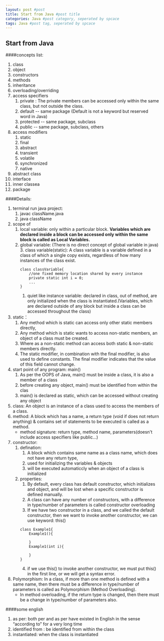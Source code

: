 ```yaml
---
layout: post #post
title: Start from Java #post title
categories: Java #post category, seperated by spcace
tags: Java #post tag, seperated by spcace
---
```


## Start from Java

####concepts list:
1. class
2. object
3. constructors
4. methods
5. inheritance
6. overloading/overriding
7. access specifiers
    1. private : The private members can be accessed only within the same class, but not outside the class.
    2. default -- same package (Default is not a keyword but reserved word in Java)
    3. protected -- same package, subclass
    4. public -- same package, subclass, others
8. access modifiers
    1. static 
    2. final
    3. abstract
    4. transient
    5. volatile
    6. synchronized
    7. native
9. abstract class
10. interface
11. inner classea
12. package 

####Details:
1. terminal run java project:
    1. javac className.java
    2. java className
2.  scope of 
    1. local variable: only within a particular block. **Variables which are declared inside a block can be accessed only within the same block is called as Local Variables.**
    2. global variable: (There is no direct concept of global variable in java) 
        3. class variable(static): A class variable is a variable defined in a class  of which a single copy exists, regardless of how many instances of the class exist.
        ```
        class classVariable{
            //one fixed memory location shared by every instance
            private static int i = 0;
            ...
        }
        ```
        1. quiet like instance variable: declared in class, out of method, are only initialized when the class is instantiated.(Variables, which are  declared outside of any block but inside a class can be accessed throughout the class)
6. static：
    1. Any method which is static can access only other static members  directly,
    2. Any method which is static wants to access non-static members, an object of a class must be created.
    3. Where  as  a  non-static  method  can  access  both  static  &  non-static  members directly. 
    4. The static modifier, in combination with the final modifier, is also used to define constants. The final modifier indicates that the value of this field cannot change.
3. start point of any program: main()
    1. As per the OOPS of Java, main() must be inside a class, it is also a member of a class
    2. before creating any object, main() must be identified from within the clas
    3. main() is declared as static, which can be accessed without creating any object
4. class: An object is an instance of a class used to access the members of a class.
5. method: A block which has a name, a return type (void if does not return anything) & contains set of statements to be executed is called as a method. 
    - method signature: return type, method name, parameters(doesn't include access specifiers like public...)
7. constructor:
    1. defination:
        1. A block which contains same name as a class name, which does not have any return type,
        2. used for initializing the variables & objects
        3. will be executed automaticcly when an object of a class is initialized
    2. properties:
        1. By default, every class has default constructor, which initializes and object, and will be lost when a specific constructor is defined manually.
        2. A class can have any number of constructors, with a difference in type/number of parameters is called constructor overloading
        3. If we have two constructor in a class, and we called the default constructor, then we want to invoke another constructor, we can use keyword: this()
        ```
        class Example1{
            Example1(){

            }
            Example1(int i){

            }
        }
        ```
        4. if we use this() to invoke another constructor, we must put this() in the first line, or we will get a syntax error. 
8. Polymorphism: In a class, if more than one method is defined with a same name, then there must be a difference in type/number of parameters is called as Polymorphism (Method Overloading).
    - In method overloading, if the return type is changed, then there must be a change in type/number of parameters also.



####some english
1. as per: both per and as per have existed in English in the sense “according to” for a very long time
2. identified from : be identified from within the class
3. instantiated: when the class is instantiated